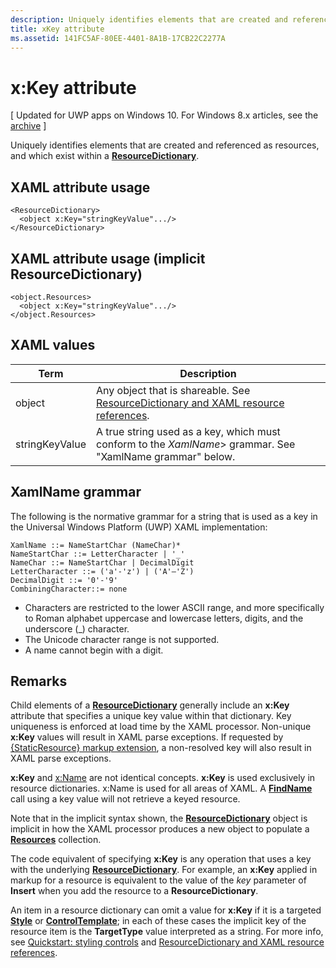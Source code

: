 ```yaml
---
description: Uniquely identifies elements that are created and referenced as resources, and which exist within a ResourceDictionary.
title: xKey attribute
ms.assetid: 141FC5AF-80EE-4401-8A1B-17CB22C2277A
---
```


# x:Key attribute

\[ Updated for UWP apps on Windows 10. For Windows 8.x articles, see the [archive](http://go.microsoft.com/fwlink/p/?linkid=619132) \]

Uniquely identifies elements that are created and referenced as resources, and which exist within a [**ResourceDictionary**](https://msdn.microsoft.com/library/windows/apps/br208794).

## XAML attribute usage

``` syntax
<ResourceDictionary>
  <object x:Key="stringKeyValue".../>
</ResourceDictionary>
```

## XAML attribute usage (implicit **ResourceDictionary**)

``` syntax
<object.Resources>
  <object x:Key="stringKeyValue".../>
</object.Resources>
```

## XAML values

| Term | Description |
|------|-------------|
| object | Any object that is shareable. See [ResourceDictionary and XAML resource references](https://msdn.microsoft.com/library/windows/apps/mt187273). |
| stringKeyValue | A true string used as a key, which must conform to the _XamlName_> grammar. See "XamlName grammar" below. | 

##  XamlName grammar

The following is the normative grammar for a string that is used as a key in the Universal Windows Platform (UWP) XAML implementation:

``` syntax
XamlName ::= NameStartChar (NameChar)*
NameStartChar ::= LetterCharacter | '_'
NameChar ::= NameStartChar | DecimalDigit
LetterCharacter ::= ('a'-'z') | ('A'–'Z')
DecimalDigit ::= '0'-'9'
CombiningCharacter::= none
```

-   Characters are restricted to the lower ASCII range, and more specifically to Roman alphabet uppercase and lowercase letters, digits, and the underscore (\_) character.
-   The Unicode character range is not supported.
-   A name cannot begin with a digit.

## Remarks

Child elements of a [**ResourceDictionary**](https://msdn.microsoft.com/library/windows/apps/br208794) generally include an **x:Key** attribute that specifies a unique key value within that dictionary. Key uniqueness is enforced at load time by the XAML processor. Non-unique **x:Key** values will result in XAML parse exceptions. If requested by [{StaticResource} markup extension](staticresource-markup-extension.md), a non-resolved key will also result in XAML parse exceptions.

**x:Key** and [x:Name](x-name-attribute.md) are not identical concepts. **x:Key** is used exclusively in resource dictionaries. x:Name is used for all areas of XAML. A [**FindName**](https://msdn.microsoft.com/library/windows/apps/br208715) call using a key value will not retrieve a keyed resource.

Note that in the implicit syntax shown, the [**ResourceDictionary**](https://msdn.microsoft.com/library/windows/apps/br208794) object is implicit in how the XAML processor produces a new object to populate a [**Resources**](https://msdn.microsoft.com/library/windows/apps/br208740) collection.

The code equivalent of specifying **x:Key** is any operation that uses a key with the underlying [**ResourceDictionary**](https://msdn.microsoft.com/library/windows/apps/br208794). For example, an **x:Key** applied in markup for a resource is equivalent to the value of the *key* parameter of **Insert** when you add the resource to a **ResourceDictionary**.

An item in a resource dictionary can omit a value for **x:Key** if it is a targeted [**Style**](https://msdn.microsoft.com/library/windows/apps/br208849) or [**ControlTemplate**](https://msdn.microsoft.com/library/windows/apps/br209391); in each of these cases the implicit key of the resource item is the **TargetType** value interpreted as a string. For more info, see [Quickstart: styling controls](https://msdn.microsoft.com/library/windows/apps/hh465498) and [ResourceDictionary and XAML resource references](https://msdn.microsoft.com/library/windows/apps/mt187273).



<!--HONumber=Jun16_HO1-->



